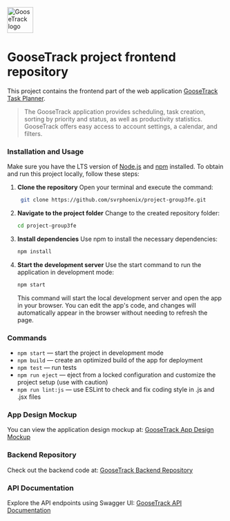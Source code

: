 <a href="https://svrphoenix.github.io/project-group3fe" target="_blank" rel="noopener">
	<img src="images/logo/GOOSE@2.png" alt="GooseTrack logo" height="60" width="60" />
</a>

# GooseTrack project frontend repository

This project contains the frontend part of the web application
[GooseTrack Task Planner](https://svrphoenix.github.io/project-group3fe).

> The GooseTrack application provides scheduling, task creation, sorting by
> priority and status, as well as productivity statistics. GooseTrack offers
> easy access to account settings, a calendar, and filters.

### Installation and Usage

Make sure you have the LTS version of [Node.js](https://nodejs.org/en) and
[npm](https://www.npmjs.com/) installed. To obtain and run this project locally,
follow these steps:

1. **Clone the repository** Open your terminal and execute the command:

   ```sh
    git clone https://github.com/svrphoenix/project-group3fe.git
   ```

2. **Navigate to the project folder** Change to the created repository folder:

   ```sh
   cd project-group3fe
   ```

3. **Install dependencies** Use npm to install the necessary dependencies:

   ```sh
   npm install
   ```

4. **Start the development server** Use the start command to run the application
   in development mode:

   ```sh
   npm start
   ```

   This command will start the local development server and open the app in your
   browser. You can edit the app's code, and changes will automatically appear
   in the browser without needing to refresh the page.

### Commands

- `npm start` &mdash; start the project in development mode
- `npm build` &mdash; create an optimized build of the app for deployment
- `npm test` &mdash; run tests
- `npm run eject` &mdash; eject from a locked configuration and customize the
  project setup (use with caution)
- `npm run lint:js` &mdash; use ESLint to check and fix coding style in .js and
  .jsx files

### App Design Mockup

You can view the application design mockup at:
[GooseTrack App Design Mockup](https://www.figma.com/file/kXtsjq7Tts3YzolUVqgNsp/Goose-Track?type=design&node-id=0-1&mode=design)

### Backend Repository

Check out the backend code at:
[GooseTrack Backend Repository](https://github.com/svrphoenix/project-group3be)

### API Documentation

Explore the API endpoints using Swagger UI:
[GooseTrack API Documentation](https://goose-backend.onrender.com/docs/)
